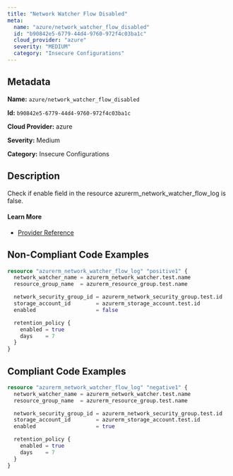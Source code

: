 ```yaml
---
title: "Network Watcher Flow Disabled"
meta:
  name: "azure/network_watcher_flow_disabled"
  id: "b90842e5-6779-44d4-9760-972f4c03ba1c"
  cloud_provider: "azure"
  severity: "MEDIUM"
  category: "Insecure Configurations"
---
```


## Metadata
**Name:** `azure/network_watcher_flow_disabled`

**Id:** `b90842e5-6779-44d4-9760-972f4c03ba1c`

**Cloud Provider:** azure

**Severity:** Medium

**Category:** Insecure Configurations

## Description
Check if enable field in the resource azurerm_network_watcher_flow_log is false.

#### Learn More

 - [Provider Reference](https://registry.terraform.io/providers/hashicorp/azurerm/latest/docs/resources/network_watcher_flow_log)

## Non-Compliant Code Examples
```terraform
resource "azurerm_network_watcher_flow_log" "positive1" {
  network_watcher_name = azurerm_network_watcher.test.name
  resource_group_name  = azurerm_resource_group.test.name

  network_security_group_id = azurerm_network_security_group.test.id
  storage_account_id        = azurerm_storage_account.test.id
  enabled                   = false

  retention_policy {
    enabled = true
    days    = 7
  }
}
```

## Compliant Code Examples
```terraform
resource "azurerm_network_watcher_flow_log" "negative1" {
  network_watcher_name = azurerm_network_watcher.test.name
  resource_group_name  = azurerm_resource_group.test.name

  network_security_group_id = azurerm_network_security_group.test.id
  storage_account_id        = azurerm_storage_account.test.id
  enabled                   = true

  retention_policy {
    enabled = true
    days    = 7
  }
}
```